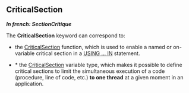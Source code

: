 
## CriticalSection

***In french: SectionCritique***
	



<a name="XUse"></a>
<a name="Use"></a>
<a name="description"></a>
The **CriticalSection** keyword can correspond to:

- the [CriticalSection](../WDLang1/1000024373.md) function, which is used to enable a named or on-variable critical section in a [USING ... IN](../Motscles/1510025.md) statement.

- \* the [CriticalSection](../WDLang1/1000023972.md) variable type, which makes it possible to define critical sections to limit the simultaneous execution of a code (procedure, line of code, etc.) **to one thread** at a given moment in an application.




